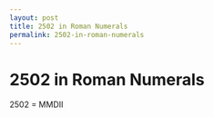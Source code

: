 ```yaml
---
layout: post
title: 2502 in Roman Numerals
permalink: 2502-in-roman-numerals
---
```


# 2502 in Roman Numerals

2502 = MMDII

